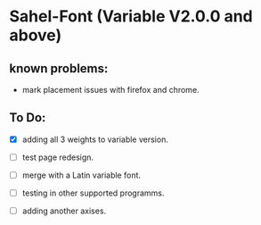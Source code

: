 # Sahel-Font (Variable V2.0.0 and above)

## known problems:
- mark placement issues with firefox and chrome.

## To Do:
- [x] adding all 3 weights to variable version.
- [ ] test page redesign.
- [ ] merge with a Latin variable font.
- [ ] testing in other supported programms.
- [ ] adding another axises.

